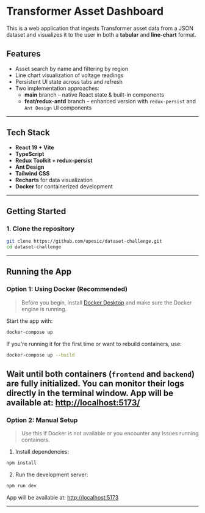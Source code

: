 # Transformer Asset Dashboard

This is a web application that ingests Transformer asset data from a JSON dataset and visualizes it to the user in both a **tabular** and **line-chart** format.

## Features

- Asset search by name and filtering by region
- Line chart visualization of voltage readings
- Persistent UI state across tabs and refresh
- Two implementation approaches:
  - **main** branch – native React state & built-in components
  - **feat/redux-antd** branch – enhanced version with `redux-persist` and `Ant Design` UI components

---

## Tech Stack

- **React 19 + Vite**
- **TypeScript**
- **Redux Toolkit + redux-persist**
- **Ant Design**
- **Tailwind CSS**
- **Recharts** for data visualization
- **Docker** for containerized development

---

## Getting Started

### 1. Clone the repository

```bash
git clone https://github.com/upesic/dataset-challenge.git
cd dataset-challenge
```

---

## Running the App

### Option 1: Using Docker (Recommended)

> Before you begin, install [Docker Desktop](https://docs.docker.com/get-docker/) and make sure the Docker engine is running.

Start the app with:

```bash
docker-compose up
```

If you're running it for the first time or want to rebuild containers, use:

```bash
docker-compose up --build
```

Wait until both containers (`frontend` and `backend`) are fully initialized. You can monitor their logs directly in the terminal window.
App will be available at: [http://localhost:5173/](http://localhost:5173/)
---

### Option 2: Manual Setup

> Use this if Docker is not available or you encounter any issues running containers.

1. Install dependencies:

```bash
npm install
```

2. Run the development server:

```bash
npm run dev
```

App will be available at: [http://localhost:5173](http://localhost:5173)

---